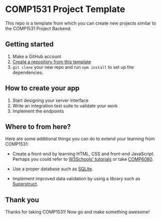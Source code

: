 # COMP1531 Project Template

This repo is a template from which you can create new projects similar to
the COMP1531 Project Backend.

## Getting started

1. Make a GitHub account
2. [Create a repository from this template](https://github.com/new?template_name=1531-template&template_owner=MaddyGuthridge)
3. `git clone` your new repo and run `npm install` to set up the dependencies.

## How to create your app

1. Start designing your server interface
2. Write an integration test suite to validate your work
3. Implement the endpoints

## Where to from here?

Here are some additional things you can do to extend your learning from
COMP1531:

* Create a front-end by learning HTML, CSS and front-end JavaScript. Perhaps
  you could refer to [W3Schools' tutorials](https://www.w3schools.com/) or take
  [COMP6080](http://www.handbook.unsw.edu.au/undergraduate/courses/current/COMP6080.html).

* Use a proper database such as [SQLite](https://www.sqlite.org/index.html).

* Implement improved data validation by using a library such as
  [Superstruct](https://docs.superstructjs.org/).

## Thank you

Thanks for taking COMP1531! Now go and make something awesome!
